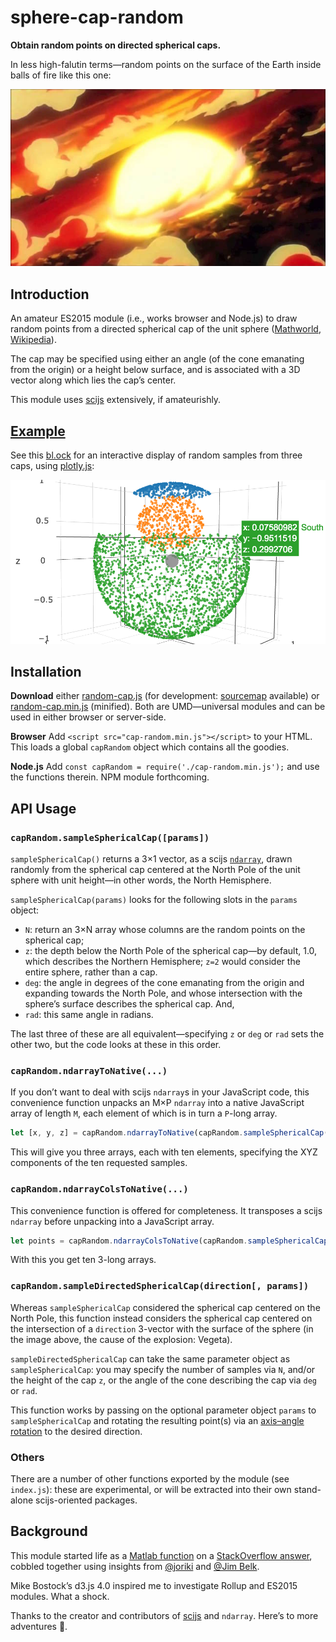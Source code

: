 # sphere-cap-random

**Obtain random points on directed spherical caps.**

In less high-falutin terms—random points on the surface of the Earth inside balls of fire like this one:

![Vegeta, © FUNimation](/images/cap.jpg?raw=true)

## Introduction

An amateur ES2015 module (i.e., works browser and Node.js) to draw random points from a directed spherical cap of the unit sphere ([Mathworld](http://mathworld.wolfram.com/SphericalCap.html), [Wikipedia](https://en.wikipedia.org/wiki/Spherical_cap)).

The cap may be specified using either an angle (of the cone emanating from the origin) or a height below surface, and is associated with a 3D vector along which lies the cap’s center.

This module uses [scijs](http://scijs.net/packages/) extensively, if amateurishly.

## [Example](http://bl.ocks.org/fasiha/2bbfc20ef882d76e27f17df31950d156)

See this [bl.ock](http://bl.ocks.org/fasiha/2bbfc20ef882d76e27f17df31950d156) for an interactive display of random samples from three caps, using [plotly.js](https://plot.ly/javascript/3d-scatter-plots/):

![Example](/images/preview.png?raw=true)

## Installation

**Download** either [random-cap.js](https://raw.githubusercontent.com/fasiha/sphere-cap-random/gh-pages/dist/cap-random.js) (for development: [sourcemap](https://raw.githubusercontent.com/fasiha/sphere-cap-random/gh-pages/dist/cap-random.js.map) available) or [random-cap.min.js](https://raw.githubusercontent.com/fasiha/sphere-cap-random/gh-pages/dist/cap-random.min.js) (minified). Both are UMD—universal modules and can be used in either browser or server-side.

**Browser** Add `<script src="cap-random.min.js"></script>` to your HTML. This loads a global `capRandom` object which contains all the goodies.

**Node.js** Add `const capRandom = require('./cap-random.min.js');` and use the functions therein. NPM module forthcoming.

## API Usage

### `capRandom.sampleSphericalCap([params])`

`sampleSphericalCap()` returns a 3×1 vector, as a scijs [`ndarray`](https://github.com/scijs/ndarray), drawn randomly from the spherical cap centered at the North Pole of the unit sphere with unit height—in other words, the North Hemisphere.

`sampleSphericalCap(params)` looks for the following slots in the `params` object:
- `N`: return an 3×N array whose columns are the random points on the spherical cap;
- `z`: the depth below the North Pole of the spherical cap—by default, 1.0, which describes the Northern Hemisphere; `z=2` would consider the entire sphere, rather than a cap.
- `deg`: the angle in degrees of the cone emanating from the origin and expanding towards the North Pole, and whose intersection with the sphere’s surface describes the spherical cap. And,
- `rad`: this same angle in radians.

The last three of these are all equivalent—specifying `z` or `deg` or `rad` sets the other two, but the code looks at these in this order.

### `capRandom.ndarrayToNative(...)`

If you don’t want to deal with scijs `ndarray`s in your JavaScript code, this convenience function unpacks an M×P `ndarray` into a native JavaScript array of length `M`, each element of which is in turn a `P`-long array.

```js
let [x, y, z] = capRandom.ndarrayToNative(capRandom.sampleSphericalCap({N: 10}));
```
This will give you three arrays, each with ten elements, specifying the XYZ components of the ten requested samples.

### `capRandom.ndarrayColsToNative(...)`

This convenience function is offered for completeness. It transposes a scijs `ndarray` before unpacking into a JavaScript array.
```js
let points = capRandom.ndarrayColsToNative(capRandom.sampleSphericalCap({N: 10}));
```
With this you get ten 3-long arrays.

### `capRandom.sampleDirectedSphericalCap(direction[, params])`

Whereas `sampleSphericalCap` considered the spherical cap centered on the North Pole, this function instead considers the spherical cap centered on the intersection of a `direction` 3-vector with the surface of the sphere (in the image above, the cause of the explosion: Vegeta).

`sampleDirectedSphericalCap` can take the same parameter object as `sampleSphericalCap`: you may specify the number of samples via `N`, and/or the height of the cap `z`, or the angle of the cone describing the cap via `deg` or `rad`.

This function works by passing on the optional parameter object `params` to `sampleSphericalCap` and rotating the resulting point(s) via an [axis–angle rotation](https://en.wikipedia.org/wiki/Rotation_matrix#Rotation_matrix_from_axis_and_angle) to the desired direction.

### Others

There are a number of other functions exported by the module (see `index.js`): these are experimental, or will be extracted into their own stand-alone scijs-oriented packages.

## Background

This module started life as a [Matlab function](https://github.com/fasiha/personal-matlab-namespace/blob/master/%2Barf/randSphericalCap.m) on a [StackOverflow answer](http://stackoverflow.com/q/38997302/500207), cobbled together using insights from [@joriki](http://math.stackexchange.com/a/205589/81266) and [@Jim Belk](http://math.stackexchange.com/a/44691/81266).

Mike Bostock’s d3.js 4.0 inspired me to investigate Rollup and ES2015 modules. What a shock.

Thanks to the creator and contributors of [scijs](http://scijs.net/packages/) and `ndarray`. Here’s to more adventures 🍻.
